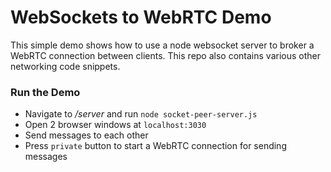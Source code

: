 # WebSockets to WebRTC Demo

This simple demo shows how to use a node websocket server to broker a WebRTC connection between clients. This repo also contains various other networking code snippets.


### Run the Demo

- Navigate to _/server_ and run `node socket-peer-server.js`
- Open 2 browser windows at `localhost:3030`
- Send messages to each other
- Press `private` button to start a WebRTC connection for sending messages

